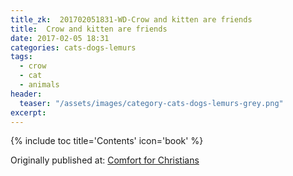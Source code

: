 ```yaml
---
title_zk:  201702051831-WD-Crow and kitten are friends
title:  Crow and kitten are friends
date: 2017-02-05 18:31  
categories: cats-dogs-lemurs
tags: 
  - crow
  - cat
  - animals
header:
  teaser: "/assets/images/category-cats-dogs-lemurs-grey.png"
excerpt:  
---
```

{% include toc title='Contents' icon='book' %}

<div>Originally published at: <a href='http://www.alecsatin.com'>Comfort for Christians</a></div>
